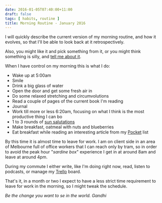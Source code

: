 ```yaml
---
date: 2016-01-05T07:40:00+11:00
draft: false
tags: [ habits, routine ]
title: Morning Routine - January 2016
---
```


I will quickly describe the current version of my morning routine, and how it
evolves, so that I'll be able to look back at it retrospectively.

Also, you might like it and pick something from it, or you might think
something is silly, and [tell me about it](https://twitter.com/mokagio).

When I have control on my morning this is what I do:

- Wake up at 5:00am
- Smile
- Drink a big glass of water
- Open the door and get some fresh air in
- Do some relaxed stretching and circumvolutions
- Read a couple of pages of the current book I'm reading
- Journal
- Work till more or less 6:20am, focusing on what I think is the most productive thing I can bo
- 1 to 3 rounds of [sun salutations](http://yoga.about.com/od/yogasequences/ss/sunsalutesteps.htm#step1)
- Make breakfast, oatmeal with nuts and blueberries
- Eat breakfast while reading an interesting article from my [Pocket](https://getpocket.com/) list

By this time it is almost time to leave for work. I am on client side in an
area of Melbourne full of office workers that I can reach only by tram, so in
order to avoid the peak hour "_sardine box_" experience I get in at around 8am
and leave at around 4pm.

During my commute I either write, like I'm doing right now, read, listen to
podcasts, or manage my [Trello](https://trello.com/) board.

That's it, in a month or two I expect to have a less strict time requirement to
leave for work in the morning, so I might tweak the schedule.

_Be the change you want to se in the world. Gandhi_



